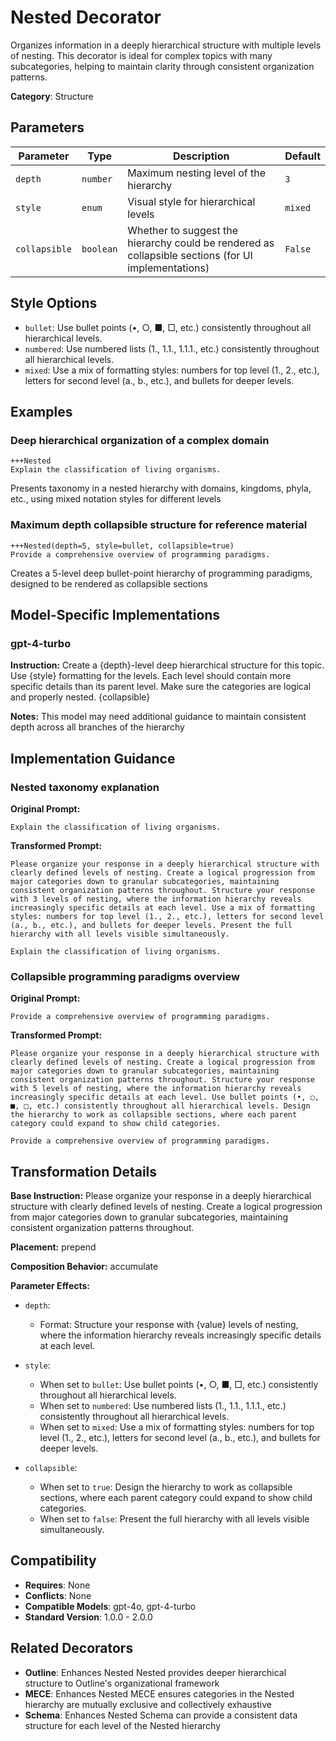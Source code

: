 # Nested Decorator

Organizes information in a deeply hierarchical structure with multiple levels of nesting. This decorator is ideal for complex topics with many subcategories, helping to maintain clarity through consistent organization patterns.

**Category**: Structure

## Parameters

| Parameter | Type | Description | Default |
|-----------|------|-------------|--------|
| `depth` | `number` | Maximum nesting level of the hierarchy | `3` |
| `style` | `enum` | Visual style for hierarchical levels | `mixed` |
| `collapsible` | `boolean` | Whether to suggest the hierarchy could be rendered as collapsible sections (for UI implementations) | `False` |

## Style Options

- `bullet`: Use bullet points (•, ○, ■, □, etc.) consistently throughout all hierarchical levels.
- `numbered`: Use numbered lists (1., 1.1., 1.1.1., etc.) consistently throughout all hierarchical levels.
- `mixed`: Use a mix of formatting styles: numbers for top level (1., 2., etc.), letters for second level (a., b., etc.), and bullets for deeper levels.

## Examples

### Deep hierarchical organization of a complex domain

```
+++Nested
Explain the classification of living organisms.
```

Presents taxonomy in a nested hierarchy with domains, kingdoms, phyla, etc., using mixed notation styles for different levels

### Maximum depth collapsible structure for reference material

```
+++Nested(depth=5, style=bullet, collapsible=true)
Provide a comprehensive overview of programming paradigms.
```

Creates a 5-level deep bullet-point hierarchy of programming paradigms, designed to be rendered as collapsible sections

## Model-Specific Implementations

### gpt-4-turbo

**Instruction:** Create a {depth}-level deep hierarchical structure for this topic. Use {style} formatting for the levels. Each level should contain more specific details than its parent level. Make sure the categories are logical and properly nested. {collapsible}

**Notes:** This model may need additional guidance to maintain consistent depth across all branches of the hierarchy


## Implementation Guidance

### Nested taxonomy explanation

**Original Prompt:**
```
Explain the classification of living organisms.
```

**Transformed Prompt:**
```
Please organize your response in a deeply hierarchical structure with clearly defined levels of nesting. Create a logical progression from major categories down to granular subcategories, maintaining consistent organization patterns throughout. Structure your response with 3 levels of nesting, where the information hierarchy reveals increasingly specific details at each level. Use a mix of formatting styles: numbers for top level (1., 2., etc.), letters for second level (a., b., etc.), and bullets for deeper levels. Present the full hierarchy with all levels visible simultaneously.

Explain the classification of living organisms.
```

### Collapsible programming paradigms overview

**Original Prompt:**
```
Provide a comprehensive overview of programming paradigms.
```

**Transformed Prompt:**
```
Please organize your response in a deeply hierarchical structure with clearly defined levels of nesting. Create a logical progression from major categories down to granular subcategories, maintaining consistent organization patterns throughout. Structure your response with 5 levels of nesting, where the information hierarchy reveals increasingly specific details at each level. Use bullet points (•, ○, ■, □, etc.) consistently throughout all hierarchical levels. Design the hierarchy to work as collapsible sections, where each parent category could expand to show child categories.

Provide a comprehensive overview of programming paradigms.
```

## Transformation Details

**Base Instruction:** Please organize your response in a deeply hierarchical structure with clearly defined levels of nesting. Create a logical progression from major categories down to granular subcategories, maintaining consistent organization patterns throughout.

**Placement:** prepend

**Composition Behavior:** accumulate

**Parameter Effects:**

- `depth`:
  - Format: Structure your response with {value} levels of nesting, where the information hierarchy reveals increasingly specific details at each level.

- `style`:
  - When set to `bullet`: Use bullet points (•, ○, ■, □, etc.) consistently throughout all hierarchical levels.
  - When set to `numbered`: Use numbered lists (1., 1.1., 1.1.1., etc.) consistently throughout all hierarchical levels.
  - When set to `mixed`: Use a mix of formatting styles: numbers for top level (1., 2., etc.), letters for second level (a., b., etc.), and bullets for deeper levels.

- `collapsible`:
  - When set to `true`: Design the hierarchy to work as collapsible sections, where each parent category could expand to show child categories.
  - When set to `false`: Present the full hierarchy with all levels visible simultaneously.

## Compatibility

- **Requires**: None
- **Conflicts**: None
- **Compatible Models**: gpt-4o, gpt-4-turbo
- **Standard Version**: 1.0.0 - 2.0.0

## Related Decorators

- **Outline**: Enhances Nested Nested provides deeper hierarchical structure to Outline's organizational framework
- **MECE**: Enhances Nested MECE ensures categories in the Nested hierarchy are mutually exclusive and collectively exhaustive
- **Schema**: Enhances Nested Schema can provide a consistent data structure for each level of the Nested hierarchy
